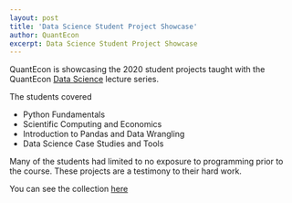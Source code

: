 ```yaml
---
layout: post
title: 'Data Science Student Project Showcase'
author: QuantEcon
excerpt: Data Science Student Project Showcase
---
```


QuantEcon is showcasing the 2020 student projects taught with the QuantEcon [Data Science](datascience.quantecon.org) lecture series.

The students covered

* Python Fundamentals
* Scientific Computing and Economics
* Introduction to Pandas and Data Wrangling
* Data Science Case Studies and Tools

Many of the students had limited to no exposure to programming prior to the course. These projects are a testimony to their hard work.

You can see the collection [here](https://datascience.quantecon.org/projects.html)
